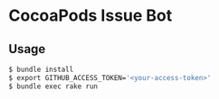 # CocoaPods Issue Bot

## Usage

```bash
$ bundle install
$ export GITHUB_ACCESS_TOKEN='<your-access-token>'
$ bundle exec rake run
```

